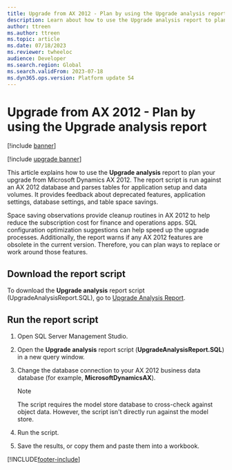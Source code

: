 ```yaml
---
title: Upgrade from AX 2012 - Plan by using the Upgrade analysis report
description: Learn about how to use the Upgrade analysis report to plan your upgrade from Microsoft Dynamics AX 2012, including a step-by-step process on running the report script.
author: ttreen
ms.author: ttreen
ms.topic: article
ms.date: 07/18/2023
ms.reviewer: twheeloc
audience: Developer
ms.search.region: Global
ms.search.validFrom: 2023-07-18
ms.dyn365.ops.version: Platform update 54
---
```


# Upgrade from AX 2012 - Plan by using the Upgrade analysis report

[!include [banner](../includes/banner.md)]

[!include [upgrade banner](../includes/upgrade-banner.md)]

This article explains how to use the **Upgrade analysis** report to plan your upgrade from Microsoft Dynamics AX 2012. The report script is run against an AX 2012 database and parses tables for application setup and data volumes. It provides feedback about deprecated features, application settings, database settings, and table space savings.

Space saving observations provide cleanup routines in AX 2012 to help reduce the subscription cost for finance and operations apps. SQL configuration optimization suggestions can help speed up the upgrade processes. Additionally, the report warns if any AX 2012 features are obsolete in the current version. Therefore, you can plan ways to replace or work around those features.

## Download the report script

To download the **Upgrade analysis** report script (UpgradeAnalysisReport.SQL), go to [Upgrade Analysis Report](https://github.com/microsoft/Dynamics-365-FastTrack-Implementation-Assets/blob/master/AX2012DataUpgrade/UpgradeAnalysisReport.SQL).

## Run the report script

1. Open SQL Server Management Studio.
1. Open the **Upgrade analysis** report script (**UpgradeAnalysisReport.SQL**) in a new query window.
1. Change the database connection to your AX 2012 business data database (for example, **MicrosoftDynamicsAX**).

    > [!NOTE]
    > The script requires the model store database to cross-check against object data. However, the script isn't directly run against the model store.

1. Run the script.
1. Save the results, or copy them and paste them into a workbook.

[!INCLUDE[footer-include](../../../includes/footer-banner.md)]
